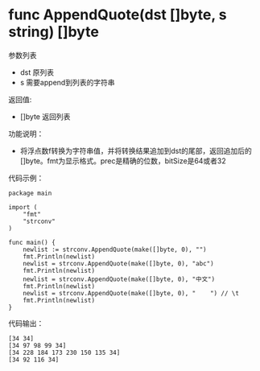 # func AppendQuote(dst []byte, s string) []byte

参数列表

- dst   原列表
- s     需要append到列表的字符串

返回值:

- []byte  返回列表

功能说明：

- 将浮点数f转换为字符串值，并将转换结果追加到dst的尾部，返回追加后的[]byte。fmt为显示格式。prec是精确的位数，bitSize是64或者32

代码示例：

    package main
    
    import (
        "fmt"
        "strconv"
    )
    
    func main() {
        newlist := strconv.AppendQuote(make([]byte, 0), "")
        fmt.Println(newlist)
        newlist = strconv.AppendQuote(make([]byte, 0), "abc")
        fmt.Println(newlist)
        newlist = strconv.AppendQuote(make([]byte, 0), "中文")
        fmt.Println(newlist)
        newlist = strconv.AppendQuote(make([]byte, 0), "	") // \t
        fmt.Println(newlist)
    }



代码输出：

    [34 34]
    [34 97 98 99 34]
    [34 228 184 173 230 150 135 34]
    [34 92 116 34]
